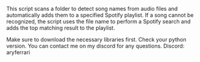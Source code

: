 This script scans a folder to detect song names from audio files and automatically adds them to a specified Spotify playlist. 
If a song cannot be recognized, the script uses the file name to perform a Spotify search and adds the top matching result to the playlist.


Make sure to download the necessary libraries first. Check your python version. You can contact me on my discord for any questions. Discord: aryferrari
